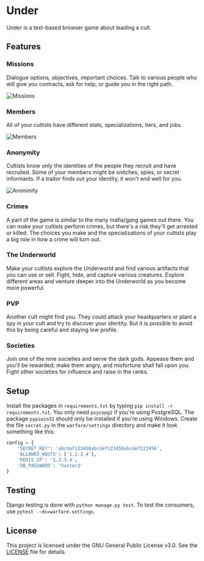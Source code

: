 # Under

Under is a text-based browser game about leading a cult.

## Features

### Missions

Dialogue options, objectives, important choices. Talk to various people who will
give you contracts, ask for help, or guide you in the right path.

![Missions](https://i.imgur.com/XG8y2LQ.png)

### Members

All of your cultists have different stats, specializations, tiers, and jobs.

![Members](https://i.imgur.com/9XaKHMW.png)

### Anonymity

Cultists know only the identities of the people they recruit and have recruited. Some of
your members might be snitches, spies, or secret informants. If a traitor finds out
your identity, it won't end well for you.

![Anonimity](https://i.imgur.com/gHUIExy.png)

### Crimes

A part of the game is similar to the many mafia/gang games out there. You can make
your cultists perform crimes, but there's a risk they'll get arrested or killed. The choices
you make and the specializations of your cultists play a big role in how a crime will turn out.

### The Underworld

Make your cultists explore the Underworld and find various artifacts that you can
use or sell. Fight, hide, and capture various creatures. Explore different areas
and venture deeper into the Underworld as you become more powerful.

### PVP

Another cult might find you. They could attack your headquarters or plant a spy in your cult and try to discover your identity. But it is possible to avoid this by being careful and staying low profile.

### Societies

Join one of the nine societies and serve the dark gods. Appease them and you'll be rewarded;
make them angry, and misfortune shall fall upon you. Fight other societies for influence and
raise in the ranks.

## Setup

Install the packages in `requirements.txt` by typing `pip install -r requirements.txt`. 
You only need `psycopg2` if you're using PostgreSQL. The package `pypiwin32` should only be installed if you're using Windows.
Create the file `secret.py` in the `warfare/settings` directory and make it look something like this:
```python
config = {
    'SECRET_KEY': 'abcdef123456abcdef123456abcdef123456',
    'ALLOWED_HOSTS': ['1.2.3.4'],
    'REDIS_IP': '1.2.3.4',
    'DB_PASSWORD': 'hunter2'
}
```

## Testing

Django testing is done with `python manage.py test`. To test the consumers, use `pytest --ds=warfare.settings`.

## License

This project is licensed under the GNU General Public License v3.0. See the [LICENSE](LICENSE) file for details.